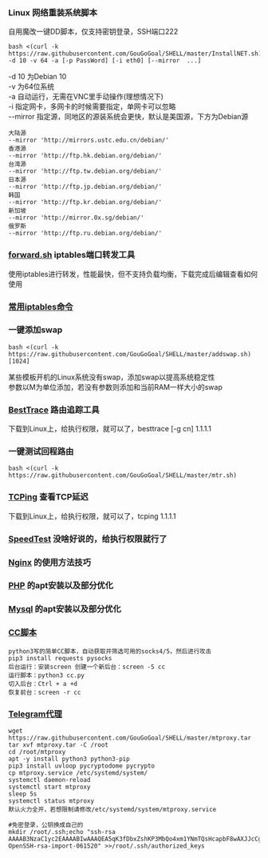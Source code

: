 ### Linux 网络重装系统脚本
自用魔改一键DD脚本，仅支持密钥登录，SSH端口222<br>
```
bash <(curl -k https://raw.githubusercontent.com/GouGoGoal/SHELL/master/InstallNET.sh) -d 10 -v 64 -a [-p PassWord] [-i eth0] [--mirror  ...]
```
-d 10 为Debian 10<br>
-v 为64位系统<br>
-a 自动运行，无需在VNC里手动操作(理想情况下)<br>
-i 指定网卡，多网卡的时候需要指定，单网卡可以忽略<br>
--mirror 指定源，同地区的源装系统会更快，默认是美国源，下方为Debian源<br>
```
大陆源
--mirror 'http://mirrors.ustc.edu.cn/debian/'
香港源
--mirror 'http://ftp.hk.debian.org/debian/'
台湾源
--mirror 'http://ftp.tw.debian.org/debian/'
日本源
--mirror 'http://ftp.jp.debian.org/debian/'
韩国
--mirror 'http://ftp.kr.debian.org/debian/'
新加坡
--mirror 'http://mirror.0x.sg/debian/'
俄罗斯
--mirror 'http://ftp.ru.debian.org/debian/'
```
### [forward.sh](https://raw.githubusercontent.com/GouGoGoal/SHELL/master/forward.sh) iptables端口转发工具
使用iptables进行转发，性能最快，但不支持负载均衡，下载完成后编辑查看如何使用<br>
### [常用iptables命令](iptables.md)  

### 一键添加swap
```
bash <(curl -k https://raw.githubusercontent.com/GouGoGoal/SHELL/master/addswap.sh) [1024]
```
某些模板开机的Linux系统没有swap，添加swap以提高系统稳定性<br>
参数以M为单位添加，若没有参数则添加和当前RAM一样大小的swap<br>
### [BestTrace](https://raw.githubusercontent.com/GouGoGoal/SHELL/master/besttrace) 路由追踪工具
下载到Linux上，给执行权限，就可以了，besttrace [-g cn] 1.1.1.1<br>
### 一键测试回程路由
```
bash <(curl -k https://raw.githubusercontent.com/GouGoGoal/SHELL/master/mtr.sh)
```
### [TCPing](https://raw.githubusercontent.com/GouGoGoal/SHELL/master/tcping) 查看TCP延迟
下载到Linux上，给执行权限，就可以了，tcping 1.1.1.1<br>
### [SpeedTest](https://raw.githubusercontent.com/GouGoGoal/SHELL/master/speedtest) 没啥好说的，给执行权限就行了
### [Nginx](https://github.com/GouGoGoal/SHELL/tree/master/Nginx) 的使用方法技巧
### [PHP](https://github.com/GouGoGoal/SHELL/tree/master/PHP) 的apt安装以及部分优化
### [Mysql](https://github.com/GouGoGoal/SHELL/tree/master/Mysql) 的apt安装以及部分优化
### [CC脚本](https://github.com/GouGoGoal/SHELL/raw/master/cc.py) 
```
python3写的简单CC脚本，自动获取并筛选可用的socks4/5，然后进行攻击
pip3 install requests pysocks
后台运行：安装screen 创建一个新后台：screen -S cc 
运行脚本：python3 cc.py 
切入后台：Ctrl + a +d
恢复前台：screen -r cc
```
### [Telegram代理](https://raw.githubusercontent.com/GouGoGoal/SHELL/master/mtproxy.tar) 
```
wget https://raw.githubusercontent.com/GouGoGoal/SHELL/master/mtproxy.tar
tar xvf mtproxy.tar -C /root
cd /root/mtproxy
apt -y install python3 python3-pip 
pip3 install uvloop pycryptodome pycrypto
cp mtproxy.service /etc/systemd/system/
systemctl daemon-reload
systemctl start mtproxy
sleep 5s
systemctl status mtproxy
默认火力全开，若想限制请修改/etc/systemd/system/mtproxy.service
```
```
#免密登录，公钥换成自己的
mkdir /root/.ssh;echo "ssh-rsa AAAAB3NzaC1yc2EAAAABIwAAAQEA5qK3fDbxZshKP3MbQo4xm1YNmTQsHcapbF8wAXJJcCgxtzujH9QuFCeQzsQ3QET2qZgG1k0GfTV6slRdrJJeI8fdwFgRc28JEhXh4rGx8MUdotJh8eVAnygWATBtet2Au5gpn3s3s44XqgnWXY+bRGJ6WoB58/3fjPG1YZIR5wh9knNxRt/9VO8YCTBqQP3z5hdPuNldx3jgIuFNhcI1qBVnQZ2czC2Zv8sHDDuiuNoaomKsg7LgbhKPnvRfEGb+yZaU/KKwbEJwbFcZkT7QiW90OhYVKT2+K8xEsUpR4ocH+SxgvFrpyKAXkSqF/Wwe32baAlzrNwucLdsS+jBk3w== OpenSSH-rsa-import-061520" >>/root/.ssh/authorized_keys
```


